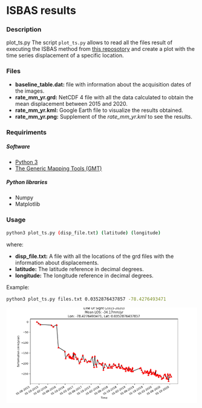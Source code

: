 # ISBAS results
### Description
 plot_ts.py The script `plot_ts.py` allows to read all the files result of executing the ISBAS  method from   [this reposotory](https://github.com/ericlindsey/isbas "ISBAS code") and create a plot with the time series displacement of a specific location.

### Files

- **baseline_table.dat:** file with information about the acquisition dates of the images.
- **rate_mm_yr.grd:** NetCDF 4 file with all the data calculated to obtain the mean displacement between 2015 and 2020.
- **rate_mm_yr.kml:** Google Earth file to visualize the results obtained.
- **rate_mm_yr.png:** Supplement of the *rate_mm_yr.kml* to see the results.

### Requiriments
##### Software

- [Python 3](https://www.python.org/downloads/)
- [The Generic Mapping Tools (GMT)](https://www.generic-mapping-tools.org/download/)

##### Python libraries

- Numpy
- Matplotlib


### Usage

```bash
python3 plot_ts.py (disp_file.txt) (latitude) (longitude)
```
where:

- **disp_file.txt:** A file with all the locations of the grd files with the information about displacements.
- **latitude:** The latitude reference in decimal degrees.
- **longitude:** The longitude reference in decimal degrees.

Example:
```bash
python3 plot_ts.py files.txt 0.0352876437857 -78.4276493471
```
[![](https://raw.githubusercontent.com/jjjggg092/ISBAS-results/main/example.png)]() 
